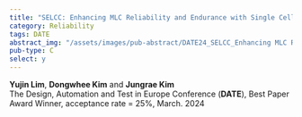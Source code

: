 ```yaml
---
title: "SELCC: Enhancing MLC Reliability and Endurance with Single Cell Error Correction Codes"
category: Reliability
tags: DATE
abstract_img: "/assets/images/pub-abstract/DATE24_SELCC_Enhancing MLC Reliability.png"
pub-type: C
select: y
---
```


**Yujin Lim**, **Dongwhee Kim** and **Jungrae Kim**<br>
The Design, Automation and Test in Europe Conference (**DATE**), Best Paper Award Winner, acceptance rate = 25%, March. 2024
